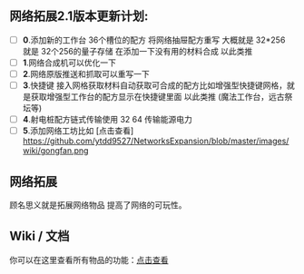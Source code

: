 ## 网络拓展2.1版本更新计划:

- [ ] **0**.添加新的工作台 36个槽位的配方 将网络抽屉配方重写 大概就是
  32*256 就是 32个256的量子存储 在添加一下没有用的材料合成 以此类推
- [ ] **1**.网络合成机可以优化一下
- [ ] **2**.网络原版推送和抓取可以重写一下
- [ ] **3**.快捷键 接入网格获取材料自动获取可合成的配方比如增强型快捷键网格，就是获取增强型工作台的配方显示在快捷键里面
  以此类推 (魔法工作台，远古祭坛等)
- [ ] **4**.射电桩配方链式传输使用 32 64 传输能源电力
- [ ] **5**.添加网络工坊比如
  [点击查看]
  https://github.com/ytdd9527/NetworksExpansion/blob/master/images/wiki/gongfan.png
## 网络拓展

顾名思义就是拓展网络物品 提高了网络的可玩性。

## Wiki / 文档

你可以在这里查看所有物品的功能：[点击查看](https://slimefun-addons-wiki.guizhanss.cn/networks/)
